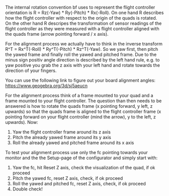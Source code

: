 The internal rotation convention bf uses to represent the flight controller orientation is R = Rz(-Yaw) * Ry(-Pitch) * Rx(-Roll). On one hand R describes how the flight controller with respect to the origin of the quads is rotated. On the other hand R descripes the transformation of sensor readings of the flight controller as they were measured with a flight controller aligned with the quads frame (arrow pointing forward / x axis).

For the alignment process we actually have to think in the inverse transform R^T = Rx^T(-Roll) * Ry^T(-Pitch) *  Rz^T(-Yaw). So we yaw first, then pitch the yawed frame and finally roll the yawed and pitched frame. Due to the minus sign positiv angle direction is described by the left hand rule, e.g. to yaw positive you grab the z axis with your left hand and rotate towards the direction of your fingers.

You can use the following link to figure out your board alignment angles: https://www.geogebra.org/3d/sj5aeucn

For the alignment process think of a frame mounted to your quad and a frame mounted to your flight controller. The question than then needs to be answered is how to rotate the quads frame (x pointing forward, y left, z upwards) so that the quads frame is aligned to the flight controller frame (x pointing forward on your flight controller (mind the arrow), y to the left, z upwards). Now:
1. Yaw the flight controller frame around its z axis
2. Pitch the already yawed frame around its y axis
3. Roll the already yawed and pitched frame around its x axis

To test your alignment process use only the fc pointing towards your monitor and the the Setup-page of the configurator and simply start with:
1. Yaw the fc, hit Reset Z axis, check the visualization of the quad, if ok proceed
2. Pitch the yawed fc, reset Z axis, check, if ok proceed
3. Roll the yawed and pitched fc, reset Z axis, check, if ok proceed
4. Double check!